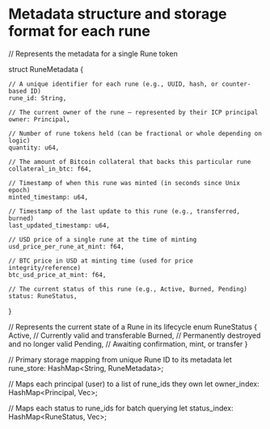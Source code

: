 # Metadata structure and storage format for each rune

// Represents the metadata for a single Rune token

struct RuneMetadata {
    
    // A unique identifier for each rune (e.g., UUID, hash, or counter-based ID)
    rune_id: String,

    // The current owner of the rune — represented by their ICP principal
    owner: Principal,

    // Number of rune tokens held (can be fractional or whole depending on logic)
    quantity: u64,

    // The amount of Bitcoin collateral that backs this particular rune
    collateral_in_btc: f64,

    // Timestamp of when this rune was minted (in seconds since Unix epoch)
    minted_timestamp: u64,

    // Timestamp of the last update to this rune (e.g., transferred, burned)
    last_updated_timestamp: u64,

    // USD price of a single rune at the time of minting
    usd_price_per_rune_at_mint: f64,

    // BTC price in USD at minting time (used for price integrity/reference)
    btc_usd_price_at_mint: f64,

    // The current status of this rune (e.g., Active, Burned, Pending)
    status: RuneStatus,
}

// Represents the current state of a Rune in its lifecycle
enum RuneStatus {
    Active,     // Currently valid and transferable
    Burned,     // Permanently destroyed and no longer valid
    Pending,    // Awaiting confirmation, mint, or transfer
}

// Primary storage mapping from unique Rune ID to its metadata
let rune_store: HashMap<String, RuneMetadata>;

// Maps each principal (user) to a list of rune_ids they own
let owner_index: HashMap<Principal, Vec<String>>;

// Maps each status to rune_ids for batch querying
let status_index: HashMap<RuneStatus, Vec<String>>;
